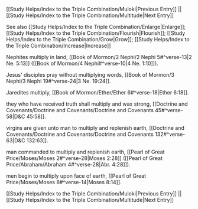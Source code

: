 [[Study Helps/Index to the Triple Combination/Muloki|Previous Entry]]  ||  [[Study Helps/Index to the Triple Combination/Multitude|Next Entry]]

 See also [[Study Helps/Index to the Triple Combination/Enlarge|Enlarge]]; [[Study Helps/Index to the Triple Combination/Flourish|Flourish]]; [[Study Helps/Index to the Triple Combination/Grow|Grow]]; [[Study Helps/Index to the Triple Combination/Increase|Increase]]

 Nephites multiply in land, [[Book of Mormon/2 Nephi/2 Nephi 5#^verse-13|2 Ne. 5:13]] ([[Book of Mormon/4 Nephi#^verse-10|4 Ne. 1:10]]).

 Jesus' disciples pray without multiplying words, [[Book of Mormon/3 Nephi/3 Nephi 19#^verse-24|3 Ne. 19:24]].

 Jaredites multiply, [[Book of Mormon/Ether/Ether 6#^verse-18|Ether 6:18]].

 they who have received truth shall multiply and wax strong, [[Doctrine and Covenants/Doctrine and Covenants/Doctrine and Covenants 45#^verse-58|D&C 45:58]].

 virgins are given unto man to multiply and replenish earth, [[Doctrine and Covenants/Doctrine and Covenants/Doctrine and Covenants 132#^verse-63|D&C 132:63]].

 man commanded to multiply and replenish earth, [[Pearl of Great Price/Moses/Moses 2#^verse-28|Moses 2:28]] ([[Pearl of Great Price/Abraham/Abraham 4#^verse-28|Abr. 4:28]]).

 men begin to multiply upon face of earth, [[Pearl of Great Price/Moses/Moses 8#^verse-14|Moses 8:14]].

[[Study Helps/Index to the Triple Combination/Muloki|Previous Entry]]  ||  [[Study Helps/Index to the Triple Combination/Multitude|Next Entry]]